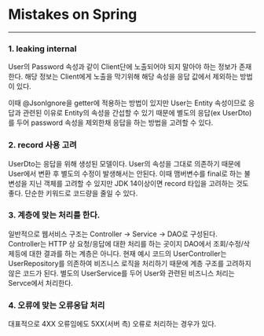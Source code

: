 # Mistakes on Spring

---

### 1. leaking internal
 User의 Password 속성과 같이 Client단에 노출되어야 되지 말아야 하는 정보가 존재한다.
해당 정보는 Client에게 노출을 막기위해 해당 속성을 응답 값에서 제외하는 방법이 있다.

이때 @JsonIgnore을 getter에 적용하는 방법이 있지만 User는 Entity 속성이므로 응답과 관련된
이유로 Entity의 속성을 간섭할 수 있기 때문에 별도의 응답(ex UserDto)를 두어 password 속성을 제외한채 응답을 하는 방법을 고려할 수 있다.


### 2. record 사용 고려
 UserDto는 응답을 위해 생성된 모델이다. User의 속성을 그대로 의존하기 때문에 User에서 변환 후 
 별도의 수정이 발생해서는 안된다. 이때 맴버변수를 final로 하는 불변성을 지닌 객체를 고려할 수 있지만
 JDK 14이상이면 record 타입을 고려하는 것도 좋다. 단순한 키워드로 코드량을 줄일 수 있다.


### 3. 계층에 맞는 처리를 한다.
일반적으로 웹서비스 구조는 Controller -> Service -> DAO로 구성된다.<br>
Controller는 HTTP 상 요청/응답에 대한 처리를 하는 곳이지 DAO에서 조회/수정/삭제등에 대한 결과를 
하는 계층은 아니다. 현재 예시 코드의 UserController는 UserRepository를 의존하여 비즈니스 로직을 처리하기 때문에
계층 구조를 고려하지 않은 코드가 된다. 별도의 UserService를 두어 User와 관련된 비즈니스 처리는 Servce에서 처리한다.


### 4. 오류에 맞는 오류응답 처리
대표적으로 4XX 오류임에도 5XX(서버 측) 오류로 처리하는 경우가 있다.